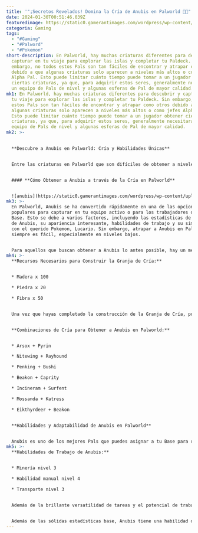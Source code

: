 ```yaml
---
title: '"¡Secretos Revelados! Domina la Cría de Anubis en Palworld 🐾✨"'
date: 2024-01-30T00:51:46.039Z
featuredimage: https://static0.gamerantimages.com/wordpress/wp-content/uploads/2024/01/palworld-4.jpg?q=50&fit=contain&w=1140&h=&dpr=1.5
categoria: Gaming
tags:
  - "#Gaming"
  - "#Palword"
  - "#Pokemon"
short-description: En Palworld, hay muchas criaturas diferentes para descubrir y
  capturar en tu viaje para explorar las islas y completar tu Paldeck. Sin
  embargo, no todos estos Pals son tan fáciles de encontrar y atrapar como otros
  debido a que algunas criaturas solo aparecen a niveles más altos o como jefes
  Alpha Pal. Esto puede limitar cuánto tiempo puede tomar a un jugador obtener
  ciertas criaturas, ya que, para adquirir estos seres, generalmente necesitarás
  un equipo de Pals de nivel y algunas esferas de Pal de mayor calidad.
mk1: En Palworld, hay muchas criaturas diferentes para descubrir y capturar en
  tu viaje para explorar las islas y completar tu Paldeck. Sin embargo, no todos
  estos Pals son tan fáciles de encontrar y atrapar como otros debido a que
  algunas criaturas solo aparecen a niveles más altos o como jefes Alpha Pal.
  Esto puede limitar cuánto tiempo puede tomar a un jugador obtener ciertas
  criaturas, ya que, para adquirir estos seres, generalmente necesitarás un
  equipo de Pals de nivel y algunas esferas de Pal de mayor calidad.
mk2: >-
  

  **Descubre a Anubis en Palworld: Cría y Habilidades Únicas**


  Entre las criaturas en Palworld que son difíciles de obtener a niveles bajos, Anubis destaca especialmente. Anubis se ha vuelto extremadamente popular entre los jugadores debido a su diseño atractivo y estadísticas sólidas. Desafortunadamente, Anubis suele aparecer alrededor del nivel 30-40, con un jefe Alpha Pal Anubis estático apareciendo en el nivel 45. Afortunadamente, hay un método para que los jugadores adquieran a Anubis a un nivel mucho más bajo, que implica utilizar la Granja de Cría.


  #### **Cómo Obtener a Anubis a través de la Cría en Palworld**


  ![anubis](https://static0.gamerantimages.com/wordpress/wp-content/uploads/2024/01/anubis-in-palworld.jpg?q=50&fit=crop&w=1500&dpr=1.5 "anubis")
mk3: >-
  En Palworld, Anubis se ha convertido rápidamente en una de las opciones más
  populares para capturar en tu equipo activo o para los trabajadores de tu
  Base. Esto se debe a varios factores, incluyendo las estadísticas de calidad
  de Anubis, su apariencia interesante, habilidades de trabajo y su similitud
  con el querido Pokemon, Lucario. Sin embargo, atrapar a Anubis en Palworld no
  siempre es fácil, especialmente en niveles bajos.


  Para aquellos que buscan obtener a Anubis lo antes posible, hay un método que te permite adquirir este Pal a un nivel de jugador mucho más bajo. Esto implica el uso de la instalación de la Granja de Cría, que se puede desbloquear con Puntos de Tecnología al alcanzar el nivel 19. Antes que nada, deberás desbloquear y construir esta instalación.
mk4: >-
  **Recursos Necesarios para Construir la Granja de Cría:**


  * Madera x 100

  * Piedra x 20

  * Fibra x 50


  Una vez que hayas completado la construcción de la Granja de Cría, podrás colocar algo de Pastel en la caja adjunta a la estructura y luego arrojar un Pal macho y hembra de tu elección a la Granja de Cría, donde eventualmente crearán un Huevo de Pal después de una breve espera. Luego, puedes colocar el huevo en una incubadora, esperar el tiempo requerido de incubación y eclosionar un nuevo Pal. Para eclosionar a Anubis a partir de un huevo, deberás combinar dos Pals específicos en la Granja de Cría.


  **Combinaciones de Cría para Obtener a Anubis en Palworld:**


  * Arsox + Pyrin

  * Nitewing + Rayhound

  * Penking + Bushi

  * Beakon + Caprity

  * Incineram + Surfent

  * Mossanda + Katress

  * Eikthyrdeer + Beakon


  **Habilidades y Adaptabilidad de Anubis en Palworld**


  Anubis es uno de los mejores Pals que puedes asignar a tu Base para realizar tareas de trabajo. Esto se debe a que Anubis tiene tres habilidades de trabajo diferentes, todas clasificadas por encima del nivel 1, lo que significa que este Pal será mucho más eficiente al realizar estas tareas alrededor de tu Base en comparación con otras criaturas. Anubis también es muy versátil en las tareas que puede realizar, lo que le permite llevar a cabo una variedad decente de trabajos, mientras que muchos Pals solo tienen 1-2 trabajos que son capaces de hacer.
mk5: >-
  **Habilidades de Trabajo de Anubis:**


  * Minería nivel 3

  * Habilidad manual nivel 4

  * Transporte nivel 3


  Además de la brillante versatilidad de tareas y el potencial de trabajo en la Base de Anubis, este Pal también es un fuerte contendiente para tu equipo activo cuando se trata de explorar las islas. Anubis tiene estadísticas sólidas que favorecen especialmente el ataque, lo que lo hace brillante para derrotar a Bandidos del Sindicato, batallas contra jefes enemigos o para recolectar Pals salvajes para obtener materiales y experiencia.


  Además de las sólidas estadísticas base, Anubis tiene una habilidad de compañero muy poderosa llamada "Guardián del Desierto". Esta habilidad aplica daño extra de tipo Tierra a todos los ataques realizados por el jugador cuando está en combate con Anubis a su lado, lo que te permite derrotar a los enemigos mucho más rápidamente. Además, "Guardián del Desierto" también crea la posibilidad de que Anubis esquive ataques entrantes con una esquiva lateral, lo que aumenta su capacidad de supervivencia en la batalla y lo convierte en una de las mejores elecciones para enfrentar a oponentes poderosos.
---
```

